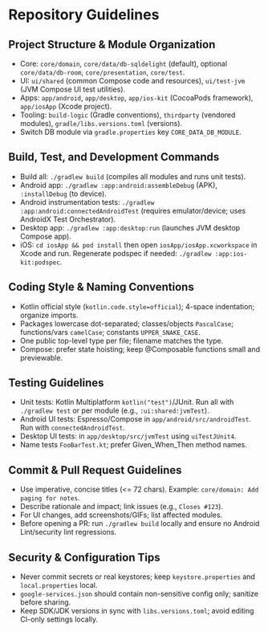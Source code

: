 # Repository Guidelines

## Project Structure & Module Organization
- Core: `core/domain`, `core/data/db-sqldelight` (default), optional `core/data/db-room`, `core/presentation`, `core/test`.
- UI: `ui/shared` (common Compose code and resources), `ui/test-jvm` (JVM Compose UI test utilities).
- Apps: `app/android`, `app/desktop`, `app/ios-kit` (CocoaPods framework), `app/iosApp` (Xcode project).
- Tooling: `build-logic` (Gradle conventions), `thirdparty` (vendored modules), `gradle/libs.versions.toml` (versions).
- Switch DB module via `gradle.properties` key `CORE_DATA_DB_MODULE`.

## Build, Test, and Development Commands
- Build all: `./gradlew build` (compiles all modules and runs unit tests).
- Android app: `./gradlew :app:android:assembleDebug` (APK), `:installDebug` (to device).
- Android instrumentation tests: `./gradlew :app:android:connectedAndroidTest` (requires emulator/device; uses AndroidX Test Orchestrator).
- Desktop app: `./gradlew :app:desktop:run` (launches JVM desktop Compose app).
- iOS: `cd iosApp && pod install` then open `iosApp/iosApp.xcworkspace` in Xcode and run. Regenerate podspec if needed: `./gradlew :app:ios-kit:podspec`.

## Coding Style & Naming Conventions
- Kotlin official style (`kotlin.code.style=official`); 4-space indentation; organize imports.
- Packages lowercase dot-separated; classes/objects `PascalCase`; functions/vars `camelCase`; constants `UPPER_SNAKE_CASE`.
- One public top-level type per file; filename matches the type.
- Compose: prefer state hoisting; keep @Composable functions small and previewable.

## Testing Guidelines
- Unit tests: Kotlin Multiplatform `kotlin("test")`/JUnit. Run all with `./gradlew test` or per module (e.g., `:ui:shared:jvmTest`).
- Android UI tests: Espresso/Compose in `app/android/src/androidTest`. Run with `connectedAndroidTest`.
- Desktop UI tests: in `app/desktop/src/jvmTest` using `uiTestJUnit4`.
- Name tests `FooBarTest.kt`; prefer Given_When_Then method names.

## Commit & Pull Request Guidelines
- Use imperative, concise titles (<= 72 chars). Example: `core/domain: Add paging for notes`.
- Describe rationale and impact; link issues (e.g., `Closes #123`).
- For UI changes, add screenshots/GIFs; list affected modules.
- Before opening a PR: run `./gradlew build` locally and ensure no Android Lint/security lint regressions.

## Security & Configuration Tips
- Never commit secrets or real keystores; keep `keystore.properties` and `local.properties` local.
- `google-services.json` should contain non-sensitive config only; sanitize before sharing.
- Keep SDK/JDK versions in sync with `libs.versions.toml`; avoid editing CI-only settings locally.
